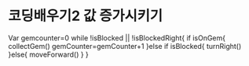 # 코딩배우기2 값 증가시키기 
Var gemcounter=0
while !isBlocked || !isBlockedRight{
    if isOnGem{
        collectGem()
        gemCounter=gemCounter+1
    }else if isBlocked{
        turnRight()
    }else{
            moveForward()
        }
    }

